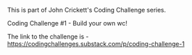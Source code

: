 This is part of John Crickett's Coding Challenge series.

Coding Challenge #1 - Build your own wc!

The link to the challenge is - https://codingchallenges.substack.com/p/coding-challenge-1
